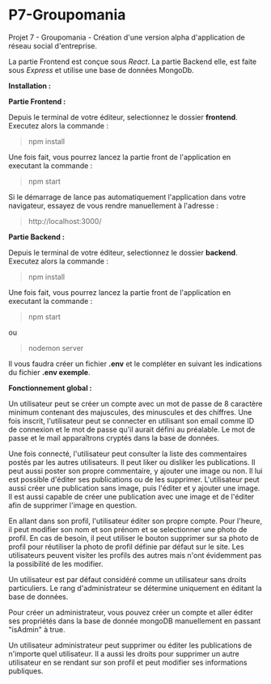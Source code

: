 # P7-Groupomania

Projet 7 - Groupomania - Création d'une version alpha d'application de réseau social d'entreprise. 

La partie Frontend est conçue sous *React*. 
La partie Backend elle, est faite sous *Express* et utilise une base de données MongoDb. 

**Installation :**

**Partie Frontend :**

Depuis le terminal de votre éditeur, selectionnez le dossier **frontend**. Executez alors la commande :

> npm install

Une fois fait, vous pourrez lancez la partie front de l'application en executant la commande :

> npm start

Si le démarrage de lance pas automatiquement l'application dans votre navigateur, essayez de vous rendre manuellement à l'adresse :
> http://localhost:3000/

**Partie Backend :**

Depuis le terminal de votre éditeur, selectionnez le dossier **backend**. Executez alors la commande :

> npm install

Une fois fait, vous pourrez lancez la partie front de l'application en executant la commande :

> npm start

ou

> nodemon server

Il vous faudra créer un fichier **.env** et le compléter en suivant les indications du fichier **.env exemple**. 

**Fonctionnement global :**

Un utilisateur peut se créer un compte avec un mot de passe de 8 caractère minimum contenant des majuscules, des minuscules et des chiffres. 
Une fois inscrit, l'utilisateur peut se connecter en utilisant son email comme ID de connexion et le mot de passe qu'il aurait défini au préalable. Le mot de passe et le mail apparaîtrons cryptés dans la base de données. 

Une fois connecté, l'utilisateur peut consulter la liste des commentaires postés par les autres utilisateurs. Il peut liker ou disliker les publications. 
Il peut aussi poster son propre commentaire, y ajouter une image ou non. Il lui est possible d'éditer ses publications ou de les supprimer. L'utilisateur peut aussi créer une publication sans image, puis l'éditer et y ajouter une image. Il est aussi capable de créer une publication avec une image et de l'éditer afin de supprimer l'image en question. 

En allant dans son profil, l'utilisateur éditer son propre compte. Pour l'heure, il peut modifier son nom et son prénom et se selectionner une photo de profil. En cas de besoin, il peut utiliser le bouton supprimer sur sa photo de profil pour réutiliser la photo de profil définie par défaut sur le site. 
Les utilisateurs peuvent visiter les profils des autres mais n'ont évidemment pas la possibilité de les modifier.

Un utilisateur est par défaut considéré comme un utilisateur sans droits particuliers. 
Le rang d'administrateur se détermine uniquement en éditant la base de données. 

Pour créer un administrateur, vous pouvez créer un compte et aller éditer ses propriétés dans la base de donnée mongoDB manuellement en passant "isAdmin" à true.

Un utilisateur administrateur peut supprimer ou éditer les publications de n'importe quel utilisateur. Il a aussi les droits pour supprimer un autre utilisateur en se rendant sur son profil et peut modifier ses informations publiques. 








